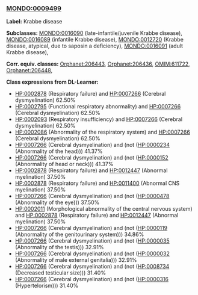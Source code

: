 
### [MONDO:0009499](http://purl.obolibrary.org/obo/MONDO_0009499)
**Label:** Krabbe disease

**Subclasses:** [MONDO:0016090](http://purl.obolibrary.org/obo/MONDO_0016090) (late-infantile/juvenile Krabbe disease), [MONDO:0016089](http://purl.obolibrary.org/obo/MONDO_0016089) (infantile Krabbe disease), [MONDO:0012720](http://purl.obolibrary.org/obo/MONDO_0012720) (Krabbe disease, atypical, due to saposin a deficiency), [MONDO:0016091](http://purl.obolibrary.org/obo/MONDO_0016091) (adult Krabbe disease), 

**Corr. equiv. classes:** [Orphanet:206443](http://www.orpha.net/ORDO/Orphanet_206443), [Orphanet:206436](http://www.orpha.net/ORDO/Orphanet_206436), [OMIM:611722](http://purl.obolibrary.org/obo/OMIM_611722), [Orphanet:206448](http://www.orpha.net/ORDO/Orphanet_206448), 

**Class expressions from DL-Learner:**

- [HP:0002878](http://purl.obolibrary.org/obo/HP_0002878) (Respiratory failure) and [HP:0007266](http://purl.obolibrary.org/obo/HP_0007266) (Cerebral dysmyelination) 62.50%
- [HP:0002795](http://purl.obolibrary.org/obo/HP_0002795) (Functional respiratory abnormality) and [HP:0007266](http://purl.obolibrary.org/obo/HP_0007266) (Cerebral dysmyelination) 62.50%
- [HP:0002093](http://purl.obolibrary.org/obo/HP_0002093) (Respiratory insufficiency) and [HP:0007266](http://purl.obolibrary.org/obo/HP_0007266) (Cerebral dysmyelination) 62.50%
- [HP:0002086](http://purl.obolibrary.org/obo/HP_0002086) (Abnormality of the respiratory system) and [HP:0007266](http://purl.obolibrary.org/obo/HP_0007266) (Cerebral dysmyelination) 62.50%
- [HP:0007266](http://purl.obolibrary.org/obo/HP_0007266) (Cerebral dysmyelination) and (not ([HP:0000234](http://purl.obolibrary.org/obo/HP_0000234) (Abnormality of the head))) 41.37%
- [HP:0007266](http://purl.obolibrary.org/obo/HP_0007266) (Cerebral dysmyelination) and (not ([HP:0000152](http://purl.obolibrary.org/obo/HP_0000152) (Abnormality of head or neck))) 41.37%
- [HP:0002878](http://purl.obolibrary.org/obo/HP_0002878) (Respiratory failure) and [HP:0012447](http://purl.obolibrary.org/obo/HP_0012447) (Abnormal myelination) 37.50%
- [HP:0002878](http://purl.obolibrary.org/obo/HP_0002878) (Respiratory failure) and [HP:0011400](http://purl.obolibrary.org/obo/HP_0011400) (Abnormal CNS myelination) 37.50%
- [HP:0007266](http://purl.obolibrary.org/obo/HP_0007266) (Cerebral dysmyelination) and (not ([HP:0000478](http://purl.obolibrary.org/obo/HP_0000478) (Abnormality of the eye))) 37.50%
- [HP:0002011](http://purl.obolibrary.org/obo/HP_0002011) (Morphological abnormality of the central nervous system) and [HP:0002878](http://purl.obolibrary.org/obo/HP_0002878) (Respiratory failure) and [HP:0012447](http://purl.obolibrary.org/obo/HP_0012447) (Abnormal myelination) 37.50%
- [HP:0007266](http://purl.obolibrary.org/obo/HP_0007266) (Cerebral dysmyelination) and (not ([HP:0000119](http://purl.obolibrary.org/obo/HP_0000119) (Abnormality of the genitourinary system))) 34.86%
- [HP:0007266](http://purl.obolibrary.org/obo/HP_0007266) (Cerebral dysmyelination) and (not ([HP:0000035](http://purl.obolibrary.org/obo/HP_0000035) (Abnormality of the testis))) 32.91%
- [HP:0007266](http://purl.obolibrary.org/obo/HP_0007266) (Cerebral dysmyelination) and (not ([HP:0000032](http://purl.obolibrary.org/obo/HP_0000032) (Abnormality of male external genitalia))) 32.91%
- [HP:0007266](http://purl.obolibrary.org/obo/HP_0007266) (Cerebral dysmyelination) and (not ([HP:0008734](http://purl.obolibrary.org/obo/HP_0008734) (Decreased testicular size))) 31.40%
- [HP:0007266](http://purl.obolibrary.org/obo/HP_0007266) (Cerebral dysmyelination) and (not ([HP:0000316](http://purl.obolibrary.org/obo/HP_0000316) (Hypertelorism))) 31.40%


